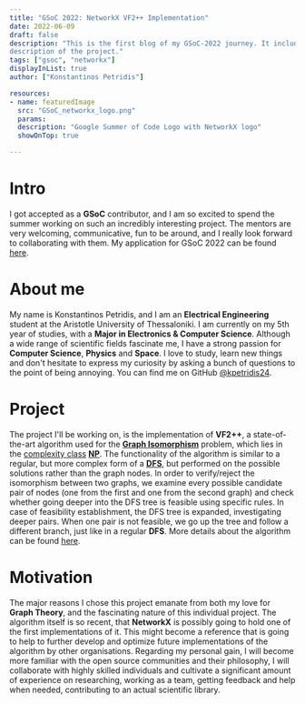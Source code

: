 ```yaml
---
title: "GSoC 2022: NetworkX VF2++ Implementation"
date: 2022-06-09
draft: false
description: "This is the first blog of my GSoC-2022 journey. It includes general information about me, and a superficial
description of the project."
tags: ["gsoc", "networkx"]
displayInList: true
author: ["Konstantinos Petridis"]

resources:
- name: featuredImage
  src: "GSoC_networkx_logo.png"
  params:
  description: "Google Summer of Code Logo with NetworkX logo"
  showOnTop: true

---
```


# Intro

I got accepted as a **GSoC** contributor, and I am so excited to spend the summer working on such an incredibly
interesting project. The mentors are very welcoming, communicative, fun to be around, and I really look forward to
collaborating with them. My application for GSoC 2022 can
be found [here](https://summerofcode.withgoogle.com/programs/2022/projects/V1hY83XG).

# About me

My name is Konstantinos Petridis, and I am an **Electrical Engineering** student at the Aristotle University of
Thessaloniki. I am currently on my 5th year of studies, with a **Major in Electronics & Computer Science**. Although a
wide range of scientific fields fascinate me, I have a strong passion for **Computer Science**, **Physics** and
**Space**. I love to study, learn new things and don't hesitate to express my curiosity by asking a bunch of questions
to the point of being annoying. You can find me on GitHub [@kpetridis24](https://github.com/kpetridis24).

# Project

The project I'll be working on, is the implementation of **VF2++**, a state-of-the-art algorithm used for the
[**Graph Isomorphism**](https://en.wikipedia.org/wiki/Graph_isomorphism) problem, which lies in the
[complexity class](https://en.wikipedia.org/wiki/Complexity_class) [**NP**](<https://en.wikipedia.org/wiki/NP_(complexity)>).
The functionality of the algorithm is similar to a regular, but
more complex form of a
[**DFS**](https://en.wikipedia.org/wiki/Depth-first_search), but performed on the possible solutions rather than the
graph nodes. In order to verify/reject the isomorphism between two graphs, we examine every possible candidate pair of
nodes
(one from the first and one from the second graph) and check whether going deeper into the DFS tree is feasible using
specific rules. In case of feasibility establishment, the DFS tree is expanded, investigating deeper pairs. When one
pair is not feasible, we go up the tree and follow a different branch, just like in a regular **DFS**. More details
about the algorithm can be found [here](https://doi.org/10.1016/j.dam.2018.02.018).

# Motivation

The major reasons I chose this project emanate from both my love for **Graph Theory**, and the fascinating nature of
this individual project. The algorithm itself is so recent, that **NetworkX** is possibly going to hold one of the first
implementations of it. This might become a reference that is going to help to further develop and optimize future
implementations of the algorithm by other organisations. Regarding my personal gain, I will become more familiar with
the open source communities and their philosophy, I will collaborate with highly skilled individuals and cultivate a
significant amount of experience on researching, working as a team, getting feedback and help when needed, contributing
to an actual scientific library.
